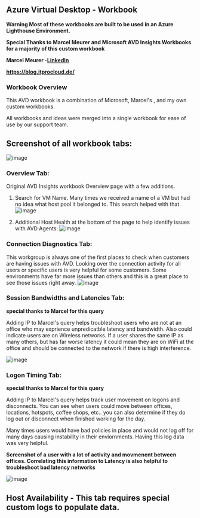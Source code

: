 ## Azure Virtual Desktop - Workbook

**Warning Most of these workbooks are built to be used in an Azure Lighthouse Environment.**

**Special Thanks to Marcel Meurer and Microsoft AVD Insights Workbooks for a majority of this custom workbook**

**Marcel Meurer  -[LinkedIn](https://www.linkedin.com/in/marcelmeurer/?originalSubdomain=de)**

**https://blog.itprocloud.de/**

### Workbook Overview 
This AVD workbook is a combination of Microsoft, Marcel's , and my own custom workbooks. 

All workbooks and ideas were merged into a single workbook for ease of use by our support team.

## Screenshot of all workbook tabs:
![image](https://user-images.githubusercontent.com/10324197/225495599-298c8a6a-b3ca-4354-935e-44726727a3a7.png)

### Overview Tab:
Original AVD Insights workbook Overview page with a few additions.
1. Search for VM Name. Many times we received a name of a VM but had no idea what host pool it belonged to. This search helped with that.
![image](https://user-images.githubusercontent.com/10324197/225495006-3d7818e2-8ca0-4eee-a975-340209846890.png)

2. Additional Host Health at the bottom of the page to help identify issues with AVD Agents:
![image](https://user-images.githubusercontent.com/10324197/226437589-6f573afa-8d1d-40a6-a8ed-71537988f767.png)

### Connection Diagnostics Tab:
This workgroup is always one of the first places to check when customers are having issues with AVD. Looking over the connection activity for all users or specific users is very helpful for some customers. Some environments have far more issues than others and this is a great place to see those issues right away.
![image](https://user-images.githubusercontent.com/10324197/225499516-0d772fd9-711d-4131-9397-b11f1eadf98d.png)


### Session Bandwidths and Latencies Tab:
**special thanks to Marcel for this query** 

Adding IP to Marcel's query helps troubleshoot users who are not at an office who may exprience unpredicatble latency and bandwidth. Also could indicate users are on Wireless networks. If a user shares the same IP as many others, but has far worse latency it could mean they are on WiFi at the office and should be connected to the network if there is high interference.

![image](https://user-images.githubusercontent.com/10324197/225499947-d59b8c65-1e23-46b7-8195-bc9b017be8ea.png)


### Logon Timing Tab:
**special thanks to Marcel for this query** 

Adding IP to Marcel's query helps track user movement on logons and disconnects. You can see when users could move between offices, locations, hotspots, coffee shops, etc..  you can also determine if they do log out or disconnect when finished working for the day. 

Many times users would have bad policies in place and would not log off for many days causing instability in their enviornments. Having this log data was very helpful.

**Screenshot of a user with a lot of activity and movmenent between offices. Correlating this information to Latency is also helpful to troubleshoot bad latency networks**

![image](https://user-images.githubusercontent.com/10324197/225500856-8f4bb69b-cf37-4d54-90db-74abbb9e4b96.png)



## Host Availability  - This tab requires special custom logs to populate data.




